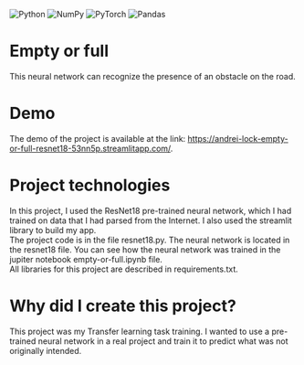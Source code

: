 ![Python](https://img.shields.io/badge/python-3670A0?style=for-the-badge&logo=python&logoColor=ffdd54)
![NumPy](https://img.shields.io/badge/numpy-%23013243.svg?style=for-the-badge&logo=numpy&logoColor=white)
![PyTorch](https://img.shields.io/badge/PyTorch-%23EE4C2C.svg?style=for-the-badge&logo=PyTorch&logoColor=white)
![Pandas](https://img.shields.io/badge/pandas-%23150458.svg?style=for-the-badge&logo=pandas&logoColor=white)
# Empty or full
This neural network can recognize the presence of an obstacle on the road.
# Demo
The demo of the project is available at the link: https://andrei-lock-empty-or-full-resnet18-53nn5p.streamlitapp.com/.
# Project technologies
In this project, I used the ResNet18 pre-trained neural network, which I had trained on data that I had parsed from the Internet. I also used the streamlit library to build my app. 
<br>
The project code is in the file resnet18.py. The neural network is located in the resnet18 file. You can see how the neural network was trained in the jupiter notebook empty-or-full.ipynb file.
<br>
All libraries for this project are described in requirements.txt.
# Why did I create this project?
This project was my Transfer learning task training. I wanted to use a pre-trained neural network in a real project and train it to predict what was not originally intended.
